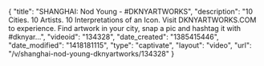 {
    "title": "SHANGHAI: Nod Young - #DKNYARTWORKS",
    "description": "10 Cities. 10 Artists. 10 Interpretations of an Icon. Visit DKNYARTWORKS.COM to experience. Find artwork in your city, snap a pic and hashtag it with #dknyar...",
    "videoid": "134328",
    "date_created": "1385415446",
    "date_modified": "1418181115",
    "type": "captivate",
    "layout": "video",
    "url": "\/v\/shanghai-nod-young-dknyartworks\/134328"
}